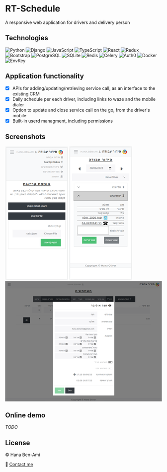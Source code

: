 # RT-Schedule

A responsive web application for drivers and delivery person

## Technologies

![Python](https://a11ybadges.com/badge?logo=python)
![Django](https://a11ybadges.com/badge?logo=django)
![JavaScript](https://a11ybadges.com/badge?logo=javascript)
![TypeScript](https://a11ybadges.com/badge?logo=typescript)
![React](https://a11ybadges.com/badge?logo=react)
![Redux](https://a11ybadges.com/badge?logo=redux)
![Bootstrap](https://a11ybadges.com/badge?logo=bootstrap)
![PostgreSQL](https://a11ybadges.com/badge?logo=postgresql)
![SQLite](https://a11ybadges.com/badge?logo=sqlite)
![Redis](https://a11ybadges.com/badge?logo=redis)
![Celery](https://a11ybadges.com/badge?logo=celery)
![Auth0](https://a11ybadges.com/badge?logo=auth0)
![Docker](https://a11ybadges.com/badge?logo=docker)
![EnvKey](https://a11ybadges.com/badge?text=EnvKey&badgeColor=lightblue)

## Application functionality

-   [x] APIs for adding/updating/retrieving service call, as an interface to the existing CRM
-   [x] Daily schedule per each driver, including links to waze and the mobile dialer
-   [x] Option to update and close service call on the go, from the driver's mobile
-   [x] Built-in userd managment, including permissions

## Screenshots

![image](/screenshots/add_calls.png)
![image](/screenshots/schedule.png)
![image](/screenshots/user_management.png)

## Online demo

_TODO_

## License

:copyright: Hana Ben-Ami

:email: [Contact me](mailto:hana.benami@gmail.com)
